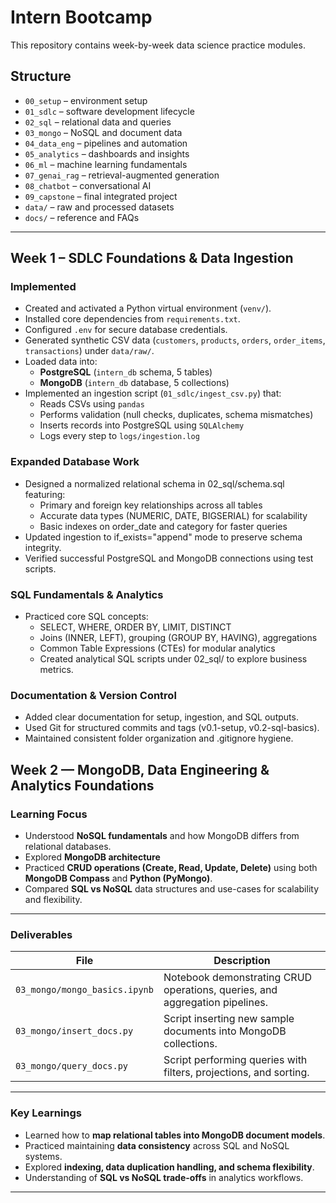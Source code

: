 # Intern Bootcamp

This repository contains week-by-week data science practice modules.

## Structure
- `00_setup` – environment setup  
- `01_sdlc` – software development lifecycle  
- `02_sql` – relational data and queries  
- `03_mongo` – NoSQL and document data  
- `04_data_eng` – pipelines and automation  
- `05_analytics` – dashboards and insights  
- `06_ml` – machine learning fundamentals  
- `07_genai_rag` – retrieval-augmented generation  
- `08_chatbot` – conversational AI  
- `09_capstone` – final integrated project  
- `data/` – raw and processed datasets  
- `docs/` – reference and FAQs

---

## Week 1 – SDLC Foundations & Data Ingestion

### Implemented
- Created and activated a Python virtual environment (`venv/`).
- Installed core dependencies from `requirements.txt`.
- Configured `.env` for secure database credentials.
- Generated synthetic CSV data (`customers`, `products`, `orders`, `order_items`, `transactions`) under `data/raw/`.
- Loaded data into:
  - **PostgreSQL** (`intern_db` schema, 5 tables)
  - **MongoDB** (`intern_db` database, 5 collections)
- Implemented an ingestion script (`01_sdlc/ingest_csv.py`) that:
  - Reads CSVs using `pandas`
  - Performs validation (null checks, duplicates, schema mismatches)
  - Inserts records into PostgreSQL using `SQLAlchemy`
  - Logs every step to `logs/ingestion.log`
 
### Expanded Database Work
- Designed a normalized relational schema in 02_sql/schema.sql featuring:
  - Primary and foreign key relationships across all tables
  - Accurate data types (NUMERIC, DATE, BIGSERIAL) for scalability
  - Basic indexes on order_date and category for faster queries
- Updated ingestion to if_exists="append" mode to preserve schema integrity.
- Verified successful PostgreSQL and MongoDB connections using test scripts.

### SQL Fundamentals & Analytics
- Practiced core SQL concepts:
  - SELECT, WHERE, ORDER BY, LIMIT, DISTINCT
  - Joins (INNER, LEFT), grouping (GROUP BY, HAVING), aggregations
  - Common Table Expressions (CTEs) for modular analytics
  - Created analytical SQL scripts under 02_sql/ to explore business metrics.

### Documentation & Version Control
- Added clear documentation for setup, ingestion, and SQL outputs.
- Used Git for structured commits and tags (v0.1-setup, v0.2-sql-basics).
- Maintained consistent folder organization and .gitignore hygiene.

## Week 2 — MongoDB, Data Engineering & Analytics Foundations

### Learning Focus
- Understood **NoSQL fundamentals** and how MongoDB differs from relational databases.  
- Explored **MongoDB architecture**   
- Practiced **CRUD operations (Create, Read, Update, Delete)** using both **MongoDB Compass** and **Python (PyMongo)**.  
- Compared **SQL vs NoSQL** data structures and use-cases for scalability and flexibility.  

---

### Deliverables
| File | Description |
|------|--------------|
| `03_mongo/mongo_basics.ipynb` | Notebook demonstrating CRUD operations, queries, and aggregation pipelines. |
| `03_mongo/insert_docs.py` | Script inserting new sample documents into MongoDB collections. |
| `03_mongo/query_docs.py` | Script performing queries with filters, projections, and sorting. |

---

### Key Learnings
- Learned how to **map relational tables into MongoDB document models**.  
- Practiced maintaining **data consistency** across SQL and NoSQL systems.  
- Explored **indexing, data duplication handling, and schema flexibility**.  
- Understanding of **SQL vs NoSQL trade-offs** in analytics workflows.

---


